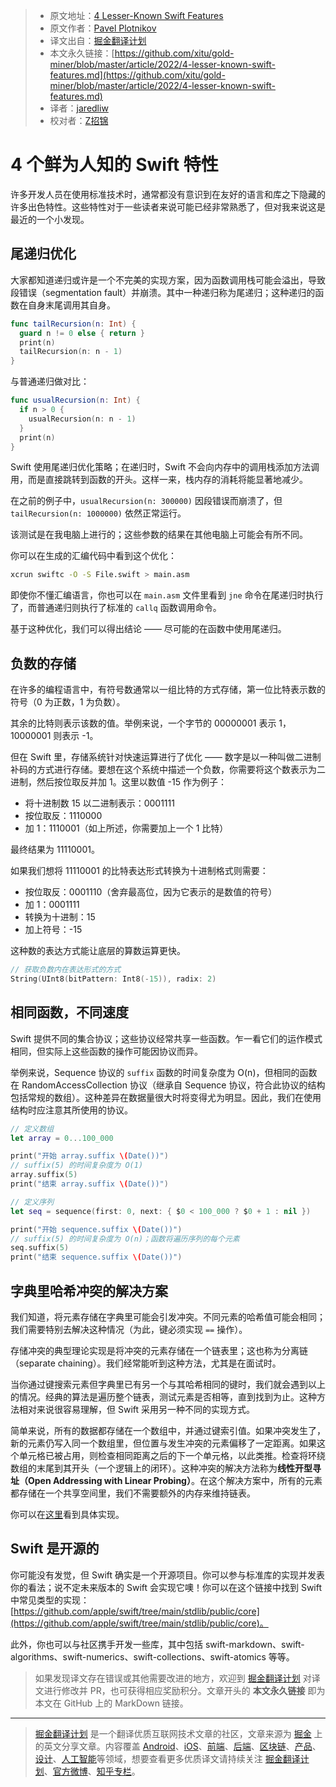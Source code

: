 > * 原文地址：[4 Lesser-Known Swift Features](https://betterprogramming.pub/4-lesser-known-swift-features-ddfbc9268aa9)
> * 原文作者：[Pavel Plotnikov](https://medium.com/@pavelplotnikov)
> * 译文出自：[掘金翻译计划](https://github.com/xitu/gold-miner)
> * 本文永久链接：[https://github.com/xitu/gold-miner/blob/master/article/2022/4-lesser-known-swift-features.md](https://github.com/xitu/gold-miner/blob/master/article/2022/4-lesser-known-swift-features.md)
> * 译者：[jaredliw](https://github.com/jaredliw)
> * 校对者：[Z招锦](https://github.com/zenblofe)

# 4 个鲜为人知的 Swift 特性

许多开发人员在使用标准技术时，通常都没有意识到在友好的语言和库之下隐藏的许多出色特性。这些特性对于一些读者来说可能已经非常熟悉了，但对我来说这是最近的一个小发现。

## 尾递归优化

大家都知道递归或许是一个不完美的实现方案，因为函数调用栈可能会溢出，导致段错误（segmentation fault）并崩溃。其中一种递归称为尾递归；这种递归的函数在自身末尾调用其自身。

```swift
func tailRecursion(n: Int) {
  guard n != 0 else { return }
  print(n)
  tailRecursion(n: n - 1)
}
```

与普通递归做对比：

```swift
func usualRecursion(n: Int) {
  if n > 0 {
    usualRecursion(n: n - 1)
  }
  print(n)
}
```

Swift 使用尾递归优化策略；在递归时，Swift 不会向内存中的调用栈添加方法调用，而是直接跳转到函数的开头。这样一来，栈内存的消耗将能显著地减少。

在之前的例子中，`usualRecursion(n: 300000)`  因段错误而崩溃了，但 `tailRecursion(n: 1000000)` 依然正常运行。

该测试是在我电脑上进行的；这些参数的结果在其他电脑上可能会有所不同。

你可以在生成的汇编代码中看到这个优化：

```bash
xcrun swiftc -O -S File.swift > main.asm
```

即使你不懂汇编语言，你也可以在  `main.asm` 文件里看到 `jne` 命令在尾递归时执行了，而普通递归则执行了标准的 `callq` 函数调用命令。

基于这种优化，我们可以得出结论 —— 尽可能的在函数中使用尾递归。

## 负数的存储

在许多的编程语言中，有符号数通常以一组比特的方式存储，第一位比特表示数的符号（0 为正数，1 为负数）。

其余的比特则表示该数的值。举例来说，一个字节的 00000001 表示 1，10000001 则表示 -1。

但在 Swift 里，存储系统针对快速运算进行了优化 —— 数字是以一种叫做二进制补码的方式进行存储。要想在这个系统中描述一个负数，你需要将这个数表示为二进制，然后按位取反并加 1。这里以数值 -15 作为例子：

* 将十进制数 15 以二进制表示：0001111
* 按位取反：1110000
* 加 1：1110001（如上所述，你需要加上一个 1 比特）

最终结果为 11110001。

如果我们想将 11110001 的比特表达形式转换为十进制格式则需要：

* 按位取反：0001110（舍弃最高位，因为它表示的是数值的符号）
* 加 1：0001111
* 转换为十进制：15
* 加上符号：-15

这种数的表达方式能让底层的算数运算更快。

```swift
// 获取负数内在表达形式的方式
String(UInt8(bitPattern: Int8(-15)), radix: 2)
```

## 相同函数，不同速度

Swift 提供不同的集合协议；这些协议经常共享一些函数。乍一看它们的运作模式相同，但实际上这些函数的操作可能因协议而异。

举例来说，Sequence 协议的 `suffix` 函数的时间复杂度为 O(n)，但相同的函数在 RandomAccessCollection 协议（继承自 Sequence 协议，符合此协议的结构包括常规的数组）。这种差异在数据量很大时将变得尤为明显。因此，我们在使用结构时应注意其所使用的协议。

```swift
// 定义数组
let array = 0...100_000

print("开始 array.suffix \(Date())")
// suffix(5) 的时间复杂度为 O(1)
array.suffix(5)
print("结束 array.suffix \(Date())")

// 定义序列
let seq = sequence(first: 0, next: { $0 < 100_000 ? $0 + 1 : nil })

print("开始 sequence.suffix \(Date())")
// suffix(5) 的时间复杂度为 O(n)；函数将遍历序列的每个元素
seq.suffix(5)
print("结束 sequence.suffix \(Date())")
```

## 字典里哈希冲突的解决方案

我们知道，将元素存储在字典里可能会引发冲突。不同元素的哈希值可能会相同；我们需要特别去解决这种情况（为此，键必须实现 `==` 操作）。

存储冲突的典型理论实现是将冲突的元素存储在一个链表里；这也称为分离链（separate chaining）。我们经常能听到这种方法，尤其是在面试时。

当你通过键搜索元素但字典里已有另一个与其哈希相同的键时，我们就会遇到以上的情况。经典的算法是遍历整个链表，测试元素是否相等，直到找到为止。这种方法相对来说很容易理解，但 Swift 采用另一种不同的实现方式。

简单来说，所有的数据都存储在一个数组中，并通过键索引值。如果冲突发生了，新的元素仍写入同一个数组里，但位置与发生冲突的元素偏移了一定距离。如果这个单元格已被占用，则检查相同距离之后的下一个单元格，以此类推。检查将环绕数组的末尾到其开头（一个逻辑上的闭环）。这种冲突的解决方法称为**线性开型寻址（Open Addressing with Linear Probing）**。在这个解决方案中，所有的元素都存储在一个共享空间里，我们不需要额外的内存来维持链表。

你可以在[这里](https://github.com/apple/swift/blob/main/stdlib/public/core/Dictionary.swift)看到具体实现。

## Swift 是开源的

你可能没有发觉，但 Swift 确实是一个开源项目。你可以参与标准库的实现并发表你的看法；说不定未来版本的 Swift 会实现它噢！你可以在这个链接中找到 Swift 中常见类型的实现：[https://github.com/apple/swift/tree/main/stdlib/public/core](https://github.com/apple/swift/tree/main/stdlib/public/core)。

此外，你也可以与社区携手开发一些库，其中包括 swift-markdown、swift-algorithms、swift-numerics、swift-collections、swift-atomics 等等。

> 如果发现译文存在错误或其他需要改进的地方，欢迎到 [掘金翻译计划](https://github.com/xitu/gold-miner) 对译文进行修改并 PR，也可获得相应奖励积分。文章开头的 **本文永久链接** 即为本文在 GitHub 上的 MarkDown 链接。

---

> [掘金翻译计划](https://github.com/xitu/gold-miner) 是一个翻译优质互联网技术文章的社区，文章来源为 [掘金](https://juejin.im) 上的英文分享文章。内容覆盖 [Android](https://github.com/xitu/gold-miner#android)、[iOS](https://github.com/xitu/gold-miner#ios)、[前端](https://github.com/xitu/gold-miner#前端)、[后端](https://github.com/xitu/gold-miner#后端)、[区块链](https://github.com/xitu/gold-miner#区块链)、[产品](https://github.com/xitu/gold-miner#产品)、[设计](https://github.com/xitu/gold-miner#设计)、[人工智能](https://github.com/xitu/gold-miner#人工智能)等领域，想要查看更多优质译文请持续关注 [掘金翻译计划](https://github.com/xitu/gold-miner)、[官方微博](http://weibo.com/juejinfanyi)、[知乎专栏](https://zhuanlan.zhihu.com/juejinfanyi)。
